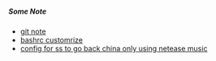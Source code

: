 ##### Some Note
- [git note](https://github.com/yueyericardo/notes/blob/master/git.md)
- [bashrc customrize](https://github.com/yueyericardo/notes/blob/master/bash_config_mac.md)
- [config for ss to go back china only using netease music](https://github.com/yueyericardo/notes/blob/master/netease.conf)
